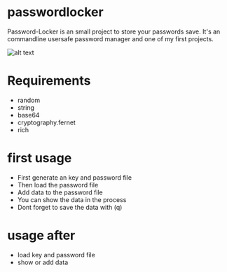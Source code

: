 # passwordlocker
Password-Locker is an small project to store your passwords save.
It's an commandline usersafe password manager and one of my first projects.

![alt text](https://https://github.com/lkh-767572/passwordlocker/blob/main/pictures/pre1.png?raw=true)

# Requirements
- random
- string
- base64
- cryptography.fernet
- rich

# first usage
- First generate an key and password file
- Then load the password file
- Add data to the password file
- You can show the data in the process
- Dont forget to save the data with (q)

# usage after
- load key and password file
- show or add data
